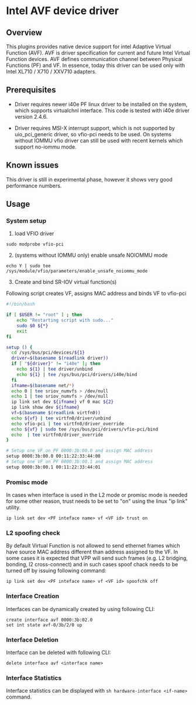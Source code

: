 Intel AVF device driver
=======================

## Overview
This plugins provides native device support for intel Adaptive Virtual
Function (AVF). AVF is driver specification for current and future
Intel Virtual Function devices. AVF defines communication channel between
Physical Functions (PF) and VF.
In essence, today this driver can be used only with 
Intel XL710 / X710 / XXV710 adapters.

## Prerequisites
 * Driver requires newer i40e PF linux driver to be installed on the system,
which supports virtualchnl interface. This code is tested with i40e driver
version 2.4.6.

* Driver requires MSI-X interrupt support, which is not supported by
uio_pci_generic driver, so vfio-pci needs to be used. On systems without IOMMU
vfio driver can still be used with recent kernels which support no-iommu mode.

## Known issues
This driver is still in experimental phase, however it shows very good 
performance numbers.

## Usage
### System setup

1. load VFIO driver
```
sudo modprobe vfio-pci
```

2. (systems without IOMMU only) enable unsafe NOIOMMU mode
```
echo Y | sudo tee /sys/module/vfio/parameters/enable_unsafe_noiommu_mode
```

3. Create and bind SR-IOV virtual function(s)

Following script creates VF, assigns MAC address and binds VF to vfio-pci
```bash
#!/bin/bash

if [ $USER != "root" ] ; then
	echo "Restarting script with sudo..."
	sudo $0 ${*}
	exit
fi

setup () {
  cd /sys/bus/pci/devices/${1}
  driver=$(basename $(readlink driver))
  if [ "${driver}" != "i40e" ]; then
    echo ${1} | tee driver/unbind
    echo ${1} | tee /sys/bus/pci/drivers/i40e/bind
  fi
  ifname=$(basename net/*)
  echo 0 | tee sriov_numvfs > /dev/null
  echo 1 | tee sriov_numvfs > /dev/null
  ip link set dev ${ifname} vf 0 mac ${2}
  ip link show dev ${ifname}
  vf=$(basename $(readlink virtfn0))
  echo ${vf} | tee virtfn0/driver/unbind
  echo vfio-pci | tee virtfn0/driver_override
  echo ${vf} | sudo tee /sys/bus/pci/drivers/vfio-pci/bind
  echo  | tee virtfn0/driver_override
}

# Setup one VF on PF 0000:3b:00.0 and assign MAC address
setup 0000:3b:00.0 00:11:22:33:44:00
# Setup one VF on PF 0000:3b:00.1 and assign MAC address
setup 0000:3b:00.1 00:11:22:33:44:01
```

### Promisc mode
In cases when interface is used in the L2 mode or promisc mode is needed for some other reason,
trust needs to be set to "on" using the linux "ip link" utility.
```
ip link set dev <PF inteface name> vf <VF id> trust on
```

### L2 spoofing check
By default Virtual Function is not allowed to send ethernet frames which
have source MAC address different than address assigned to the VF.
In some cases it is expected that VPP will send such frames (e.g. L2 bridging,
bonding, l2 cross-connect) and in such cases spoof chack needs to be turned
off by issuing following command:
```
ip link set dev <PF inteface name> vf <VF id> spoofchk off
```

### Interface Creation
Interfaces can be dynamically created by using following CLI:
```
create interface avf 0000:3b:02.0
set int state avf-0/3b/2/0 up
```

### Interface Deletion
Interface can be deleted with following CLI:
```
delete interface avf <interface name>
```

### Interface Statistics
Interface statistics can be displayed with `sh hardware-interface <if-name>`
command.


